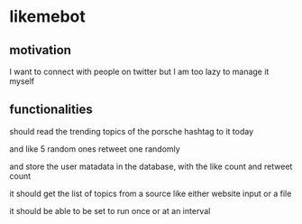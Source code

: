 # likemebot

## motivation
I want to connect with people on twitter but I am too lazy to manage it myself

## functionalities
should read the trending topics of the porsche hashtag to it today

and like 5 random ones
retweet one randomly

and store the user matadata in the database, with the like count and retweet count


it should get the list of topics from a source like either website input or a file

it should be able to be set to run once or at an interval